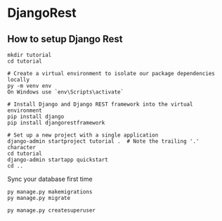 # DjangoRest

## How to setup Django Rest 

```
mkdir tutorial
cd tutorial

# Create a virtual environment to isolate our package dependencies locally
py -m venv env
On Windows use `env\Scripts\activate`

# Install Django and Django REST framework into the virtual environment
pip install django
pip install djangorestframework

# Set up a new project with a single application
django-admin startproject tutorial .  # Note the trailing '.' character
cd tutorial
django-admin startapp quickstart
cd ..

```

Sync your database first time

```
py manage.py makemigrations
py manage.py migrate
```

```
py manage.py createsuperuser
```
